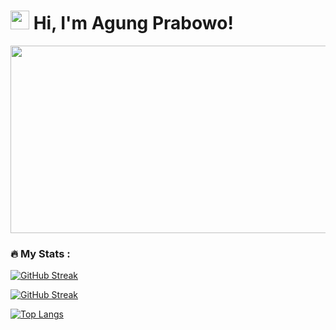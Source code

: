 # <img src="https://raw.githubusercontent.com/iampavangandhi/iampavangandhi/master/gifs/Hi.gif" width="30px"> Hi, I'm Agung Prabowo!

<p align="center"><img src="https://media.giphy.com/media/dWesBcTLavkZuG35MI/giphy.gif" width="600" height="300"  /></p>

### 🔥 My Stats :

[![GitHub Streak](https://github-readme-stats.vercel.app/api?username=agungprabowo&show_icons=true&include_all_commits=true&count_private=true&theme=nightowl&layout=compact)](https://git.io/streak-stats)

[![GitHub Streak](https://github-readme-streak-stats.herokuapp.com?user=agungprabowo&theme=nightowl)](https://git.io/streak-stats)

[![Top Langs](https://github-readme-stats.vercel.app/api/top-langs/?username=AgungPrabowo&layout=compact&theme=nightowl)](https://github.com/anuraghazra/github-readme-stats)
